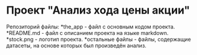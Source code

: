 # Проект "Анализ хода цены акции"

Репозиторий  файлы:
*the_app - файл с основным кодом проекта. 
*README.md - файл с описанием проекта на языке markdown. 
*stock.png - логотип проекта. 
*остальные файлы - файлы, содержащие датасеты, на основе которых был произведён анализ. 

 
